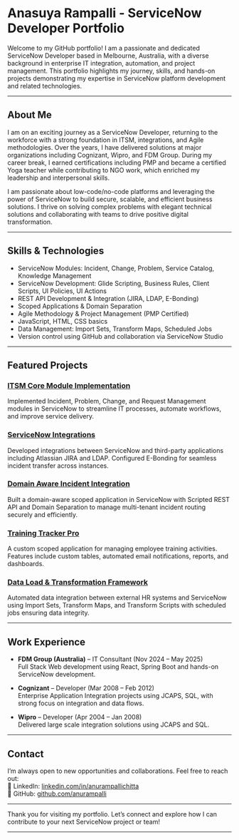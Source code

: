 # Anasuya Rampalli - ServiceNow Developer Portfolio

Welcome to my GitHub portfolio! I am a passionate and dedicated ServiceNow Developer based in Melbourne, Australia, with a diverse background in enterprise IT integration, automation, and project management. This portfolio highlights my journey, skills, and hands-on projects demonstrating my expertise in ServiceNow platform development and related technologies.

---

## About Me

I am on an exciting journey as a ServiceNow Developer, returning to the workforce with a strong foundation in ITSM, integrations, and Agile methodologies. Over the years, I have delivered solutions at major organizations including Cognizant, Wipro, and FDM Group. During my career break, I earned certifications including PMP and became a certified Yoga teacher while contributing to NGO work, which enriched my leadership and interpersonal skills.

I am passionate about low-code/no-code platforms and leveraging the power of ServiceNow to build secure, scalable, and efficient business solutions. I thrive on solving complex problems with elegant technical solutions and collaborating with teams to drive positive digital transformation.

---

## Skills & Technologies

- ServiceNow Modules: Incident, Change, Problem, Service Catalog, Knowledge Management
- ServiceNow Development: Glide Scripting, Business Rules, Client Scripts, UI Policies, UI Actions
- REST API Development & Integration (JIRA, LDAP, E-Bonding)
- Scoped Applications & Domain Separation
- Agile Methodology & Project Management (PMP Certified)
- JavaScript, HTML, CSS basics
- Data Management: Import Sets, Transform Maps, Scheduled Jobs
- Version control using GitHub and collaboration via ServiceNow Studio

---

## Featured Projects

### [ITSM Core Module Implementation](https://github.com/anurampalli/ITSM-Core-Module-Implementation)

Implemented Incident, Problem, Change, and Request Management modules in ServiceNow to streamline IT processes, automate workflows, and improve service delivery.

### [ServiceNow Integrations](https://github.com/anurampalli/ServiceNow-Integrations)

Developed integrations between ServiceNow and third-party applications including Atlassian JIRA and LDAP. Configured E-Bonding for seamless incident transfer across instances.

### [Domain Aware Incident Integration](https://github.com/anurampalli/Domain-Aware-REST-Integration-Project)

Built a domain-aware scoped application in ServiceNow with Scripted REST API and Domain Separation to manage multi-tenant incident routing securely and efficiently.

### [Training Tracker Pro](https://github.com/anurampalli/Training-Tracker-Pro)

A custom scoped application for managing employee training activities. Features include custom tables, automated email notifications, reports, and dashboards.

### [Data Load & Transformation Framework](https://github.com/anurampalli/Data-Load-Transformation-Framework)

Automated data integration between external HR systems and ServiceNow using Import Sets, Transform Maps, and Transform Scripts with scheduled jobs ensuring data integrity.

---

## Work Experience

- **FDM Group (Australia)** – IT Consultant (Nov 2024 – May 2025)  
  Full Stack Web development using React, Spring Boot and hands-on ServiceNow development.

- **Cognizant** – Developer (Mar 2008 – Feb 2012)  
  Enterprise Application Integration projects using JCAPS, SQL, with strong focus on integration and data flows.

- **Wipro** – Developer (Apr 2004 – Jan 2008)  
  Delivered large scale integration solutions using JCAPS and SQL.

---

## Contact

I’m always open to new opportunities and collaborations. Feel free to reach out:  
🔗 LinkedIn: [linkedin.com/in/anurampallichitta](https://www.linkedin.com/in/anurampallichitta/linkedIn)  
🐙 GitHub: [github.com/anurampalli](https://github.com/anurampalli)

---

Thank you for visiting my portfolio. Let’s connect and explore how I can contribute to your next ServiceNow project or team!

---
